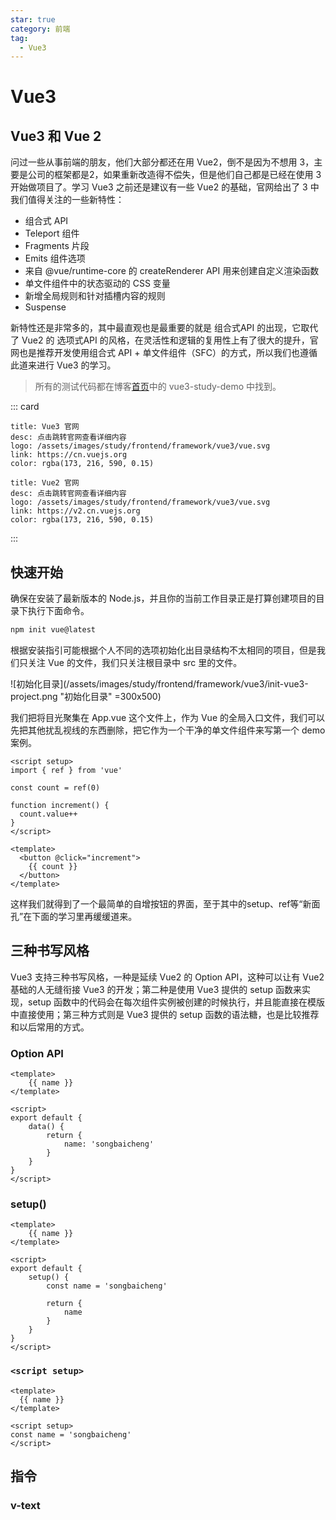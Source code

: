 ```yaml
---
star: true
category: 前端
tag: 
  - Vue3
---
```


# Vue3
## Vue3 和 Vue 2
问过一些从事前端的朋友，他们大部分都还在用 Vue2，倒不是因为不想用 3，主要是公司的框架都是2，如果重新改造得不偿失，但是他们自己都是已经在使用 3 开始做项目了。学习 Vue3 之前还是建议有一些 Vue2 的基础，官网给出了 3 中我们值得关注的一些新特性：

- 组合式 API
- Teleport 组件
- Fragments 片段
- Emits 组件选项
- 来自 @vue/runtime-core 的 createRenderer API 用来创建自定义渲染函数
- 单文件组件中的状态驱动的 CSS 变量 
- 新增全局规则和针对插槽内容的规则
- Suspense

新特性还是非常多的，其中最直观也是最重要的就是 组合式API 的出现，它取代了 Vue2 的 选项式API 的风格，在灵活性和逻辑的复用性上有了很大的提升，官网也是推荐开发使用组合式 API + 单文件组件（SFC）的方式，所以我们也遵循此道来进行 Vue3 的学习。

> 所有的测试代码都在博客[首页](/README.md)中的 vue3-study-demo 中找到。

::: card
```card
title: Vue3 官网
desc: 点击跳转官网查看详细内容
logo: /assets/images/study/frontend/framework/vue3/vue.svg
link: https://cn.vuejs.org
color: rgba(173, 216, 590, 0.15)
```
```card
title: Vue2 官网
desc: 点击跳转官网查看详细内容
logo: /assets/images/study/frontend/framework/vue3/vue.svg
link: https://v2.cn.vuejs.org
color: rgba(173, 216, 590, 0.15)
```
:::

## 快速开始
确保在安装了最新版本的 Node.js，并且你的当前工作目录正是打算创建项目的目录下执行下面命令。

```js
npm init vue@latest
```

根据安装指引可能根据个人不同的选项初始化出目录结构不太相同的项目，但是我们只关注 Vue 的文件，我们只关注根目录中 src 里的文件。

![初始化目录](/assets/images/study/frontend/framework/vue3/init-vue3-project.png "初始化目录" =300x500)

我们把将目光聚集在 App.vue 这个文件上，作为 Vue 的全局入口文件，我们可以先把其他扰乱视线的东西删除，把它作为一个干净的单文件组件来写第一个 demo 案例。

``` vue
<script setup>
import { ref } from 'vue'

const count = ref(0)

function increment() {
  count.value++
}
</script>

<template>
  <button @click="increment">
    {{ count }}
  </button>
</template>
```

这样我们就得到了一个最简单的自增按钮的界面，至于其中的setup、ref等“新面孔”在下面的学习里再缓缓道来。

## 三种书写风格
Vue3 支持三种书写风格，一种是延续 Vue2 的 Option API，这种可以让有 Vue2 基础的人无缝衔接 Vue3 的开发；第二种是使用 Vue3 提供的 setup 函数来实现，setup 函数中的代码会在每次组件实例被创建的时候执行，并且能直接在模版中直接使用；第三种方式则是 Vue3 提供的 setup 函数的语法糖，也是比较推荐和以后常用的方式。

### Option API
```vue
<template>
    {{ name }}
</template>
    
<script>
export default {
    data() {
        return {
            name: 'songbaicheng'
        }
    }
}
</script>
```

### setup()
```vue
<template>
    {{ name }}
</template>
    
<script>
export default {
    setup() {
        const name = 'songbaicheng'

        return {
            name
        }
    }
}
</script>
```

###  ```<script setup>```
  ```vue
<template>
    {{ name }}
</template>
    
<script setup>
const name = 'songbaicheng'
</script>
```

## 指令
### v-text
